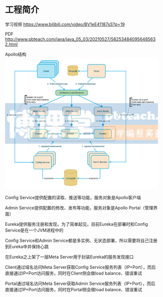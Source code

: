 # 工程简介

学习视频
https://www.bilibili.com/video/BV1eE41187sS?p=19

PDF
http://www.pbteach.com/java/java_05_03/20210527/582534840956485632.html

Apollo结构
![img.png](img.png)

Config Service提供配置的读取、推送等功能，服务对象是Apollo客户端

Admin Service提供配置的修改、发布等功能，服务对象是Apollo Portal（管理界面）

Eureka提供服务注册和发现，为了简单起见，目前Eureka在部署时和Config Service是在一个JVM进程中的

Config Service和Admin Service都是多实例、无状态部署，所以需要将自己注册到Eureka中并保持心跳

在Eureka之上架了一层Meta Server用于封装Eureka的服务发现接口

Client通过域名访问Meta Server获取Config Service服务列表（IP+Port），而后直接通过IP+Port访问服务，同时在Client侧会做load balance、错误重试

Portal通过域名访问Meta Server获取Admin Service服务列表（IP+Port），而后直接通过IP+Port访问服务，同时在Portal侧会做load balance、错误重试